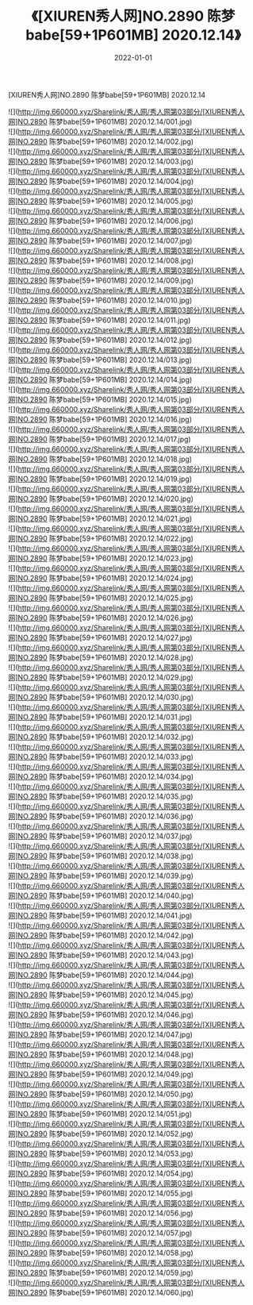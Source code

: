 ﻿---
layout: post
title:  《[XIUREN秀人网]NO.2890 陈梦babe[59+1P601MB] 2020.12.14》
date:   2022-01-01
img: http://img.660000.xyz/Sharelink/秀人网/秀人网第03部分/[XIUREN秀人网]NO.2890 陈梦babe[59+1P601MB] 2020.12.14/000.jpg
categories: [美女, 清纯, 唯美]
---

[XIUREN秀人网]NO.2890 陈梦babe[59+1P601MB] 2020.12.14

 ![](http://img.660000.xyz/Sharelink/秀人网/秀人网第03部分/[XIUREN秀人网]NO.2890 陈梦babe[59+1P601MB] 2020.12.14/001.jpg) <br>![](http://img.660000.xyz/Sharelink/秀人网/秀人网第03部分/[XIUREN秀人网]NO.2890 陈梦babe[59+1P601MB] 2020.12.14/002.jpg) <br>![](http://img.660000.xyz/Sharelink/秀人网/秀人网第03部分/[XIUREN秀人网]NO.2890 陈梦babe[59+1P601MB] 2020.12.14/003.jpg) <br>![](http://img.660000.xyz/Sharelink/秀人网/秀人网第03部分/[XIUREN秀人网]NO.2890 陈梦babe[59+1P601MB] 2020.12.14/004.jpg) <br>![](http://img.660000.xyz/Sharelink/秀人网/秀人网第03部分/[XIUREN秀人网]NO.2890 陈梦babe[59+1P601MB] 2020.12.14/005.jpg) <br>![](http://img.660000.xyz/Sharelink/秀人网/秀人网第03部分/[XIUREN秀人网]NO.2890 陈梦babe[59+1P601MB] 2020.12.14/006.jpg) <br>![](http://img.660000.xyz/Sharelink/秀人网/秀人网第03部分/[XIUREN秀人网]NO.2890 陈梦babe[59+1P601MB] 2020.12.14/007.jpg) <br>![](http://img.660000.xyz/Sharelink/秀人网/秀人网第03部分/[XIUREN秀人网]NO.2890 陈梦babe[59+1P601MB] 2020.12.14/008.jpg) <br>![](http://img.660000.xyz/Sharelink/秀人网/秀人网第03部分/[XIUREN秀人网]NO.2890 陈梦babe[59+1P601MB] 2020.12.14/009.jpg) <br>![](http://img.660000.xyz/Sharelink/秀人网/秀人网第03部分/[XIUREN秀人网]NO.2890 陈梦babe[59+1P601MB] 2020.12.14/010.jpg) <br>![](http://img.660000.xyz/Sharelink/秀人网/秀人网第03部分/[XIUREN秀人网]NO.2890 陈梦babe[59+1P601MB] 2020.12.14/011.jpg) <br>![](http://img.660000.xyz/Sharelink/秀人网/秀人网第03部分/[XIUREN秀人网]NO.2890 陈梦babe[59+1P601MB] 2020.12.14/012.jpg) <br>![](http://img.660000.xyz/Sharelink/秀人网/秀人网第03部分/[XIUREN秀人网]NO.2890 陈梦babe[59+1P601MB] 2020.12.14/013.jpg) <br>![](http://img.660000.xyz/Sharelink/秀人网/秀人网第03部分/[XIUREN秀人网]NO.2890 陈梦babe[59+1P601MB] 2020.12.14/014.jpg) <br>![](http://img.660000.xyz/Sharelink/秀人网/秀人网第03部分/[XIUREN秀人网]NO.2890 陈梦babe[59+1P601MB] 2020.12.14/015.jpg) <br>![](http://img.660000.xyz/Sharelink/秀人网/秀人网第03部分/[XIUREN秀人网]NO.2890 陈梦babe[59+1P601MB] 2020.12.14/016.jpg) <br>![](http://img.660000.xyz/Sharelink/秀人网/秀人网第03部分/[XIUREN秀人网]NO.2890 陈梦babe[59+1P601MB] 2020.12.14/017.jpg) <br>![](http://img.660000.xyz/Sharelink/秀人网/秀人网第03部分/[XIUREN秀人网]NO.2890 陈梦babe[59+1P601MB] 2020.12.14/018.jpg) <br>![](http://img.660000.xyz/Sharelink/秀人网/秀人网第03部分/[XIUREN秀人网]NO.2890 陈梦babe[59+1P601MB] 2020.12.14/019.jpg) <br>![](http://img.660000.xyz/Sharelink/秀人网/秀人网第03部分/[XIUREN秀人网]NO.2890 陈梦babe[59+1P601MB] 2020.12.14/020.jpg) <br>![](http://img.660000.xyz/Sharelink/秀人网/秀人网第03部分/[XIUREN秀人网]NO.2890 陈梦babe[59+1P601MB] 2020.12.14/021.jpg) <br>![](http://img.660000.xyz/Sharelink/秀人网/秀人网第03部分/[XIUREN秀人网]NO.2890 陈梦babe[59+1P601MB] 2020.12.14/022.jpg) <br>![](http://img.660000.xyz/Sharelink/秀人网/秀人网第03部分/[XIUREN秀人网]NO.2890 陈梦babe[59+1P601MB] 2020.12.14/023.jpg) <br>![](http://img.660000.xyz/Sharelink/秀人网/秀人网第03部分/[XIUREN秀人网]NO.2890 陈梦babe[59+1P601MB] 2020.12.14/024.jpg) <br>![](http://img.660000.xyz/Sharelink/秀人网/秀人网第03部分/[XIUREN秀人网]NO.2890 陈梦babe[59+1P601MB] 2020.12.14/025.jpg) <br>![](http://img.660000.xyz/Sharelink/秀人网/秀人网第03部分/[XIUREN秀人网]NO.2890 陈梦babe[59+1P601MB] 2020.12.14/026.jpg) <br>![](http://img.660000.xyz/Sharelink/秀人网/秀人网第03部分/[XIUREN秀人网]NO.2890 陈梦babe[59+1P601MB] 2020.12.14/027.jpg) <br>![](http://img.660000.xyz/Sharelink/秀人网/秀人网第03部分/[XIUREN秀人网]NO.2890 陈梦babe[59+1P601MB] 2020.12.14/028.jpg) <br>![](http://img.660000.xyz/Sharelink/秀人网/秀人网第03部分/[XIUREN秀人网]NO.2890 陈梦babe[59+1P601MB] 2020.12.14/029.jpg) <br>![](http://img.660000.xyz/Sharelink/秀人网/秀人网第03部分/[XIUREN秀人网]NO.2890 陈梦babe[59+1P601MB] 2020.12.14/030.jpg) <br>![](http://img.660000.xyz/Sharelink/秀人网/秀人网第03部分/[XIUREN秀人网]NO.2890 陈梦babe[59+1P601MB] 2020.12.14/031.jpg) <br>![](http://img.660000.xyz/Sharelink/秀人网/秀人网第03部分/[XIUREN秀人网]NO.2890 陈梦babe[59+1P601MB] 2020.12.14/032.jpg) <br>![](http://img.660000.xyz/Sharelink/秀人网/秀人网第03部分/[XIUREN秀人网]NO.2890 陈梦babe[59+1P601MB] 2020.12.14/033.jpg) <br>![](http://img.660000.xyz/Sharelink/秀人网/秀人网第03部分/[XIUREN秀人网]NO.2890 陈梦babe[59+1P601MB] 2020.12.14/034.jpg) <br>![](http://img.660000.xyz/Sharelink/秀人网/秀人网第03部分/[XIUREN秀人网]NO.2890 陈梦babe[59+1P601MB] 2020.12.14/035.jpg) <br>![](http://img.660000.xyz/Sharelink/秀人网/秀人网第03部分/[XIUREN秀人网]NO.2890 陈梦babe[59+1P601MB] 2020.12.14/036.jpg) <br>![](http://img.660000.xyz/Sharelink/秀人网/秀人网第03部分/[XIUREN秀人网]NO.2890 陈梦babe[59+1P601MB] 2020.12.14/037.jpg) <br>![](http://img.660000.xyz/Sharelink/秀人网/秀人网第03部分/[XIUREN秀人网]NO.2890 陈梦babe[59+1P601MB] 2020.12.14/038.jpg) <br>![](http://img.660000.xyz/Sharelink/秀人网/秀人网第03部分/[XIUREN秀人网]NO.2890 陈梦babe[59+1P601MB] 2020.12.14/039.jpg) <br>![](http://img.660000.xyz/Sharelink/秀人网/秀人网第03部分/[XIUREN秀人网]NO.2890 陈梦babe[59+1P601MB] 2020.12.14/040.jpg) <br>![](http://img.660000.xyz/Sharelink/秀人网/秀人网第03部分/[XIUREN秀人网]NO.2890 陈梦babe[59+1P601MB] 2020.12.14/041.jpg) <br>![](http://img.660000.xyz/Sharelink/秀人网/秀人网第03部分/[XIUREN秀人网]NO.2890 陈梦babe[59+1P601MB] 2020.12.14/042.jpg) <br>![](http://img.660000.xyz/Sharelink/秀人网/秀人网第03部分/[XIUREN秀人网]NO.2890 陈梦babe[59+1P601MB] 2020.12.14/043.jpg) <br>![](http://img.660000.xyz/Sharelink/秀人网/秀人网第03部分/[XIUREN秀人网]NO.2890 陈梦babe[59+1P601MB] 2020.12.14/044.jpg) <br>![](http://img.660000.xyz/Sharelink/秀人网/秀人网第03部分/[XIUREN秀人网]NO.2890 陈梦babe[59+1P601MB] 2020.12.14/045.jpg) <br>![](http://img.660000.xyz/Sharelink/秀人网/秀人网第03部分/[XIUREN秀人网]NO.2890 陈梦babe[59+1P601MB] 2020.12.14/046.jpg) <br>![](http://img.660000.xyz/Sharelink/秀人网/秀人网第03部分/[XIUREN秀人网]NO.2890 陈梦babe[59+1P601MB] 2020.12.14/047.jpg) <br>![](http://img.660000.xyz/Sharelink/秀人网/秀人网第03部分/[XIUREN秀人网]NO.2890 陈梦babe[59+1P601MB] 2020.12.14/048.jpg) <br>![](http://img.660000.xyz/Sharelink/秀人网/秀人网第03部分/[XIUREN秀人网]NO.2890 陈梦babe[59+1P601MB] 2020.12.14/049.jpg) <br>![](http://img.660000.xyz/Sharelink/秀人网/秀人网第03部分/[XIUREN秀人网]NO.2890 陈梦babe[59+1P601MB] 2020.12.14/050.jpg) <br>![](http://img.660000.xyz/Sharelink/秀人网/秀人网第03部分/[XIUREN秀人网]NO.2890 陈梦babe[59+1P601MB] 2020.12.14/051.jpg) <br>![](http://img.660000.xyz/Sharelink/秀人网/秀人网第03部分/[XIUREN秀人网]NO.2890 陈梦babe[59+1P601MB] 2020.12.14/052.jpg) <br>![](http://img.660000.xyz/Sharelink/秀人网/秀人网第03部分/[XIUREN秀人网]NO.2890 陈梦babe[59+1P601MB] 2020.12.14/053.jpg) <br>![](http://img.660000.xyz/Sharelink/秀人网/秀人网第03部分/[XIUREN秀人网]NO.2890 陈梦babe[59+1P601MB] 2020.12.14/054.jpg) <br>![](http://img.660000.xyz/Sharelink/秀人网/秀人网第03部分/[XIUREN秀人网]NO.2890 陈梦babe[59+1P601MB] 2020.12.14/055.jpg) <br>![](http://img.660000.xyz/Sharelink/秀人网/秀人网第03部分/[XIUREN秀人网]NO.2890 陈梦babe[59+1P601MB] 2020.12.14/056.jpg) <br>![](http://img.660000.xyz/Sharelink/秀人网/秀人网第03部分/[XIUREN秀人网]NO.2890 陈梦babe[59+1P601MB] 2020.12.14/057.jpg) <br>![](http://img.660000.xyz/Sharelink/秀人网/秀人网第03部分/[XIUREN秀人网]NO.2890 陈梦babe[59+1P601MB] 2020.12.14/058.jpg) <br>![](http://img.660000.xyz/Sharelink/秀人网/秀人网第03部分/[XIUREN秀人网]NO.2890 陈梦babe[59+1P601MB] 2020.12.14/059.jpg) <br>![](http://img.660000.xyz/Sharelink/秀人网/秀人网第03部分/[XIUREN秀人网]NO.2890 陈梦babe[59+1P601MB] 2020.12.14/060.jpg) <br>
